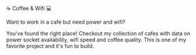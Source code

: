 ☕️ Coffee & Wifi 💻

Want to work in a cafe but need power and wifi?

You've found the right place! Checkout my collection of cafes with data on power socket availability, wifi speed and coffee quality.
This is one of my favorite project and it's fun to build.
